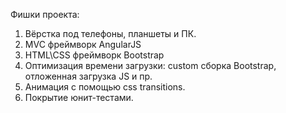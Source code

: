 Фишки проекта:

1. Вёрстка под телефоны, планшеты и ПК.
2. MVC фреймворк AngularJS
3. HTML\CSS фреймворк Bootstrap
4. Оптимизация времени загрузки: custom сборка Bootstrap, отложенная загрузка JS и пр.
5. Анимация с помощью css transitions.
6. Покрытие юнит-тестами.